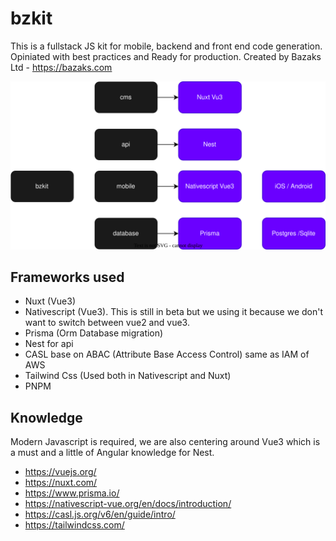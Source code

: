 # bzkit

This is a fullstack JS kit for mobile, backend and front end code generation. Opiniated with best practices and Ready for production.
Created by Bazaks Ltd - https://bazaks.com

![architecture](architecture.drawio.svg)

## Frameworks used

- Nuxt (Vue3)
- Nativescript (Vue3). This is still in beta but we using it because we don't want to switch between vue2 and vue3.
- Prisma (Orm Database migration)
- Nest for api
- CASL base on ABAC (Attribute Base Access Control) same as IAM of AWS
- Tailwind Css (Used both in Nativescript and Nuxt)
- PNPM

## Knowledge

Modern Javascript is required, we are also centering around Vue3 which is a must and a little of Angular knowledge for Nest.

- https://vuejs.org/
- https://nuxt.com/
- https://www.prisma.io/
- https://nativescript-vue.org/en/docs/introduction/
- https://casl.js.org/v6/en/guide/intro/
- https://tailwindcss.com/
